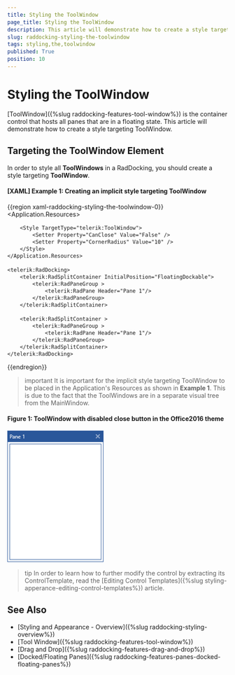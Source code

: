 ```yaml
---
title: Styling the ToolWindow
page_title: Styling the ToolWindow
description: This article will demonstrate how to create a style targeting ToolWindow.
slug: raddocking-styling-the-toolwindow
tags: styling,the,toolwindow
published: True
position: 10
---
```


# Styling the ToolWindow

[ToolWindow]({%slug raddocking-features-tool-window%}) is the container control that hosts all panes that are in a floating state. This article will demonstrate how to create a style targeting ToolWindow. 

## Targeting the ToolWindow Element

In order to style all __ToolWindows__ in a RadDocking, you should create a style targeting __ToolWindow__.

#### __[XAML] Example 1: Creating an implicit style targeting ToolWindow__

{{region xaml-raddocking-styling-the-toolwindow-0}}
    <Application.Resources>
        <!-- If you are using the NoXaml binaries, you will have to base the style on the default one for the theme like so: 
        <Style TargetType="telerik:ToolWindow" BasedOn="{StaticResource ToolWindowStyle}">-->

        <Style TargetType="telerik:ToolWindow">
            <Setter Property="CanClose" Value="False" />
            <Setter Property="CornerRadius" Value="10" />
        </Style>
    </Application.Resources>

    <telerik:RadDocking>
        <telerik:RadSplitContainer InitialPosition="FloatingDockable">
            <telerik:RadPaneGroup >
                <telerik:RadPane Header="Pane 1"/>
            </telerik:RadPaneGroup>
        </telerik:RadSplitContainer>

        <telerik:RadSplitContainer >
            <telerik:RadPaneGroup >
                <telerik:RadPane Header="Pane 1"/>
            </telerik:RadPaneGroup>
        </telerik:RadSplitContainer>
    </telerik:RadDocking>
{{endregion}}

>important It is important for the implicit style targeting ToolWindow to be placed in the Application's Resources as shown in __Example 1__. This is due to the fact that the ToolWindows are in a separate visual tree from the MainWindow.

#### __Figure 1: ToolWindow with disabled close button in the Office2016 theme__
![ToolWindow with disabled close button](images/RadDocking_ToolWindow_Style.png)

>tip In order to learn how to further modify the control by extracting its ControlTemplate, read the [Editing Control Templates]({%slug styling-apperance-editing-control-templates%}) article.

## See Also

 * [Styling and Appearance - Overview]({%slug raddocking-styling-overview%})
 * [Tool Window]({%slug raddocking-features-tool-window%})
 * [Drag and Drop]({%slug raddocking-features-drag-and-drop%})
 * [Docked/Floating Panes]({%slug raddocking-features-panes-docked-floating-panes%})
